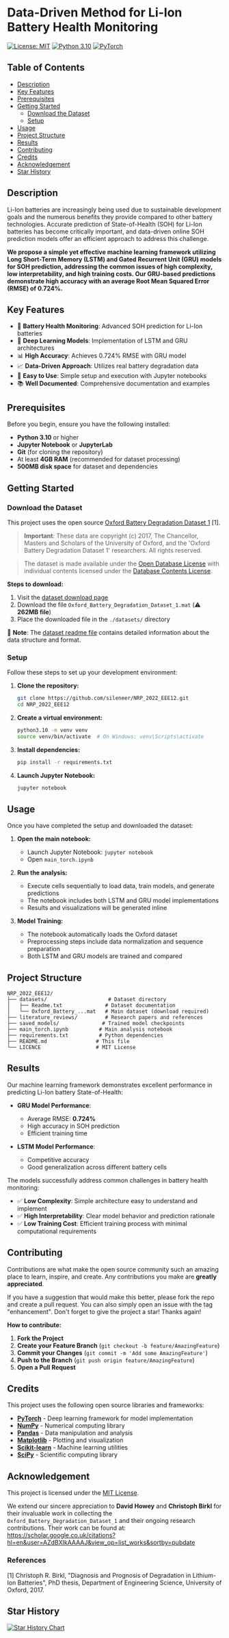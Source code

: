 # Data-Driven Method for Li-Ion Battery Health Monitoring

[![License: MIT](https://img.shields.io/badge/License-MIT-yellow.svg)](https://opensource.org/licenses/MIT)
[![Python 3.10](https://img.shields.io/badge/python-3.10-blue.svg)](https://www.python.org/downloads/release/python-3100/)
[![PyTorch](https://img.shields.io/badge/PyTorch-2.7.0-orange.svg)](https://pytorch.org/)

## Table of Contents

- [Description](#description)
- [Key Features](#key-features)
- [Prerequisites](#prerequisites)
- [Getting Started](#getting-started)
  - [Download the Dataset](#download-the-dataset)
  - [Setup](#setup)
- [Usage](#usage)
- [Project Structure](#project-structure)
- [Results](#results)
- [Contributing](#contributing)
- [Credits](#credits)
- [Acknowledgement](#acknowledgement)
- [Star History](#star-history)

## Description 

Li-Ion batteries are increasingly being used due to sustainable development goals and the numerous benefits they provide compared to other battery technologies. Accurate prediction of State-of-Health (SOH) for Li-Ion batteries has become critically important, and data-driven online SOH prediction models offer an efficient approach to address this challenge.

**We propose a simple yet effective machine learning framework utilizing Long Short-Term Memory (LSTM) and Gated Recurrent Unit (GRU) models for SOH prediction, addressing the common issues of high complexity, low interpretability, and high training costs. Our GRU-based predictions demonstrate high accuracy with an average Root Mean Squared Error (RMSE) of 0.724%.**

## Key Features

- 🔋 **Battery Health Monitoring**: Advanced SOH prediction for Li-Ion batteries
- 🧠 **Deep Learning Models**: Implementation of LSTM and GRU architectures
- 📊 **High Accuracy**: Achieves 0.724% RMSE with GRU model
- 📈 **Data-Driven Approach**: Utilizes real battery degradation data
- 🚀 **Easy to Use**: Simple setup and execution with Jupyter notebooks
- 📚 **Well Documented**: Comprehensive documentation and examples

## Prerequisites

Before you begin, ensure you have the following installed:

- **Python 3.10** or higher
- **Jupyter Notebook** or **JupyterLab**
- **Git** (for cloning the repository)
- At least **4GB RAM** (recommended for dataset processing)
- **500MB disk space** for dataset and dependencies

## Getting Started

### Download the Dataset

This project uses the open source [Oxford Battery Degradation Dataset 1](https://ora.ox.ac.uk/objects/uuid:03ba4b01-cfed-46d3-9b1a-7d4a7bdf6fac) [1].

> **Important**: These data are copyright (c) 2017, The Chancellor, Masters and Scholars of the University of Oxford, and the 'Oxford Battery Degradation Dataset 1' researchers. All rights reserved.

> The dataset is made available under the [Open Database License](http://opendatacommons.org/licenses/odbl/1.0/) with individual contents licensed under the [Database Contents License](http://opendatacommons.org/licenses/dbcl/1.0/).

**Steps to download:**

1. Visit the [dataset download page](https://ora.ox.ac.uk/objects/uuid:03ba4b01-cfed-46d3-9b1a-7d4a7bdf6fac/files/m5ac36a1e2073852e4f1f7dee647909a7)
2. Download the file `Oxford_Battery_Degradation_Dataset_1.mat` (⚠️ **262MB file**)
3. Place the downloaded file in the `./datasets/` directory

📝 **Note**: The [dataset readme file](https://github.com/sileneer/NRP_2022_EEE12/blob/main/datasets/Readme.txt) contains detailed information about the data structure and format.

### Setup

Follow these steps to set up your development environment:

1. **Clone the repository:**
   ```bash
   git clone https://github.com/sileneer/NRP_2022_EEE12.git
   cd NRP_2022_EEE12
   ```

2. **Create a virtual environment:**
   ```bash
   python3.10 -m venv venv
   source venv/bin/activate  # On Windows: venv\Scripts\activate
   ```

3. **Install dependencies:**
   ```bash
   pip install -r requirements.txt
   ```

4. **Launch Jupyter Notebook:**
   ```bash
   jupyter notebook
   ```

## Usage

Once you have completed the setup and downloaded the dataset:

1. **Open the main notebook:**
   - Launch Jupyter Notebook: `jupyter notebook`
   - Open `main_torch.ipynb`

2. **Run the analysis:**
   - Execute cells sequentially to load data, train models, and generate predictions
   - The notebook includes both LSTM and GRU model implementations
   - Results and visualizations will be generated inline

3. **Model Training:**
   - The notebook automatically loads the Oxford dataset
   - Preprocessing steps include data normalization and sequence preparation
   - Both LSTM and GRU models are trained and compared

## Project Structure

```
NRP_2022_EEE12/
├── datasets/                    # Dataset directory
│   ├── Readme.txt              # Dataset documentation
│   └── Oxford_Battery_...mat   # Main dataset (download required)
├── literature_reviews/         # Research papers and references
├── saved_models/              # Trained model checkpoints
├── main_torch.ipynb          # Main analysis notebook
├── requirements.txt          # Python dependencies
├── README.md                # This file
└── LICENCE                  # MIT License
```

## Results

Our machine learning framework demonstrates excellent performance in predicting Li-Ion battery State-of-Health:

- **GRU Model Performance**: 
  - Average RMSE: **0.724%**
  - High accuracy in SOH prediction
  - Efficient training time
  
- **LSTM Model Performance**:
  - Competitive accuracy
  - Good generalization across different battery cells

The models successfully address common challenges in battery health monitoring:
- ✅ **Low Complexity**: Simple architecture easy to understand and implement
- ✅ **High Interpretability**: Clear model behavior and prediction rationale  
- ✅ **Low Training Cost**: Efficient training process with minimal computational requirements

## Contributing

Contributions are what make the open source community such an amazing place to learn, inspire, and create. Any contributions you make are **greatly appreciated**.

If you have a suggestion that would make this better, please fork the repo and create a pull request. You can also simply open an issue with the tag "enhancement".
Don't forget to give the project a star! Thanks again!

**How to contribute:**

1. **Fork the Project**
2. **Create your Feature Branch** (`git checkout -b feature/AmazingFeature`)
3. **Commit your Changes** (`git commit -m 'Add some AmazingFeature'`)
4. **Push to the Branch** (`git push origin feature/AmazingFeature`)
5. **Open a Pull Request**

## Credits

This project uses the following open source libraries and frameworks:

- **[PyTorch](https://pytorch.org/)** - Deep learning framework for model implementation
- **[NumPy](https://numpy.org/)** - Numerical computing library
- **[Pandas](https://pandas.pydata.org/)** - Data manipulation and analysis
- **[Matplotlib](https://matplotlib.org/)** - Plotting and visualization
- **[Scikit-learn](https://scikit-learn.org/)** - Machine learning utilities
- **[SciPy](https://scipy.org/)** - Scientific computing library

## Acknowledgement 

This project is licensed under the [MIT License](https://github.com/sileneer/NRP_2022_EEE12/blob/main/LICENCE).

We extend our sincere appreciation to **David Howey** and **Christoph Birkl** for their invaluable work in collecting the `Oxford_Battery_Degradation_Dataset_1` and their ongoing research contributions. Their work can be found at: https://scholar.google.co.uk/citations?hl=en&user=AZdBXIkAAAAJ&view_op=list_works&sortby=pubdate

### References

[1] Christoph R. Birkl, "Diagnosis and Prognosis of Degradation in Lithium-Ion Batteries", PhD thesis, Department of Engineering Science, University of Oxford, 2017.

## Star History

[![Star History Chart](https://api.star-history.com/svg?repos=sileneer/NRP_2022_EEE12&type=Date)](https://star-history.com/#sileneer/NRP_2022_EEE12&Date) 
